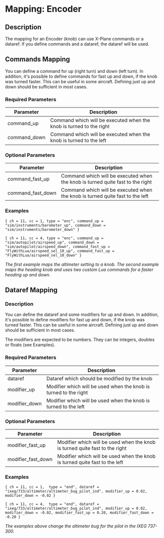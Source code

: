# Mapping: Encoder

## Description

The mapping for an Encoder (knob) can use X-Plane commands or a dataref. If you define commands and a dataref, the
dataref will be used.

## Commands Mapping

You can define a command for up (right turn) and down (left turn). In addition, it's possible to define commands for 
fast up and down, if the knob was turned faster. This can be useful in some aircraft. Defining just up and down should 
be sufficient in most cases.

### Required Parameters

| Parameter    | Description                                                         |
|--------------|---------------------------------------------------------------------|
| command_up   | Command which will be executed when the knob is turned to the right |
| command_down | Command which will be executed when the knob is turned to the left  |

### Optional Parameters

| Parameter         | Description                                                                    |
|-------------------|--------------------------------------------------------------------------------|
| command_fast_up   | Command which will be executed when the knob is turned quite fast to the right |
| command_fast_down | Command which will be executed when the knob is turned quite fast to the left  |

### Examples

```
{ ch = 11, cc = 1, type = "enc", command_up = "sim/instruments/barometer_up", command_down = "sim/instruments/barometer_down" }

{ ch = 11, cc = 4, type = "enc", command_up = "sim/autopilot/airspeed_up", command_down = "sim/autopilot/airspeed_down", command_fast_up = "FlyWithLua/airspeed_sel_10_up", command_fast_up = "FlyWithLua/airspeed_sel_10_down" }
```
*The first example maps the altimeter setting to a knob. The second example maps the heading knob and uses two custom
Lua commands for a faster heading up and down.*

## Dataref Mapping

### Description

You can define the dataref and some modifiers for up and down. In addition, it's possible to define modifiers for fast 
up and down, if the knob was turned faster. This can be useful in some aircraft. Defining just up and down should be 
sufficient in most cases.

The modifiers are expected to be numbers. They can be integers, doubles or floats (see Examples).

### Required Parameters

| Parameter     | Description                                                      |
|---------------|------------------------------------------------------------------|
| dataref       | Dataref which should be modified by the knob                     |
| modifier_up   | Modifier which will be used when the knob is turned to the right |
| modifier_down | Modifier which will be used when the knob is turned to the left  |

### Optional Parameters

| Parameter          | Description                                                                 |
|--------------------|-----------------------------------------------------------------------------|
| modifier_fast_up   | Modifier which will be used when the knob is turned quite fast to the right |
| modifier_fast_down | Modifier which will be used when the knob is turned quite fast to the left  |

### Examples

```
{ ch = 11, cc = 1,  type = "end", dataref = "ixeg/733/altimeter/altimeter_bug_pilot_ind", modifier_up = 0.02, modifier_down = -0.02 }

{ ch = 11, cc = 4,  type = "end", dataref = "ixeg/733/altimeter/altimeter_bug_pilot_ind", modifier_up = 0.02, modifier_down = -0.02, modifier_fast_up = 0.20, modifier_fast_down = -0.20 }
```
*The examples above change the altimeter bug for the pilot in the IXEG 737-300.*